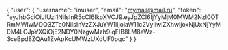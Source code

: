 {
    "user": {
        "username": "imuser",
        "email": "mymail@mail.ru",
        "token": "eyJhbGciOiJIUzI1NiIsInR5cCI6IkpXVCJ9.eyJpZCI6IjYyMjM0MWM2NzI0OTRmMWIwMDQ3ZTc0NiIsInVzZXJuYW1lIjoiaW11c2VyIiwiZXhwIjoxNjUxNjYyMDM4LCJpYXQiOjE2NDY0NzgwMzh9.qFIB8LM8aWz-3ceBpd8ZQAu1ZvApKcUMWzUXdUF0pqc"
    }
}
